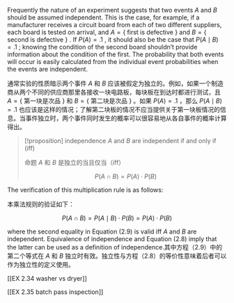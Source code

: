 
Frequently the nature of an experiment suggests that two events $A$ and $B$ should be assumed independent. This is the case, for example, if a manufacturer receives a circuit board from each of two different suppliers, each board is tested on arrival, and $A = \{$ first is defective $\}$ and $B = \{$ second is defective $\}$ . If $P\left( A\right) = {.1}$ , it should also be the case that $P\left( {A \mid B}\right) = {.1}$ ; knowing the condition of the second board shouldn&rsquo;t provide information about the condition of the first. The probability that both events will occur is easily calculated from the individual event probabilities when the events are independent.

通常实验的性质暗示两个事件 $A$ 和 $B$ 应该被假定为独立的。例如，如果一个制造商从两个不同的供应商那里各接收一块电路板，每块板在到达时都进行测试，且 $A = \{$ 第一块是次品 $\}$ 和 $B = \{$ 第二块是次品 $\}$ 。如果 $P\left( A\right) = {.1}$ ，那么 $P\left( {A \mid B}\right) = {.1}$ 也应该是这样的情况；了解第二块板的情况不应当提供关于第一块板情况的信息。当事件独立时，两个事件同时发生的概率可以很容易地从各自事件的概率计算得出。

> [!proposition] independence
> $A$ and $B$ are independent if and only if (iff)
> 
> 命题 $A$ 和 $B$ 是独立的当且仅当（iff）
> 
> $$
> P\left( {A \cap B}\right) = P\left( A\right) \cdot P\left( B\right) \tag{2.8}
> $$

The verification of this multiplication rule is as follows:

本乘法规则的验证如下：

$$
P\left( {A \cap B}\right) = P\left( {A \mid B}\right) \cdot P\left( B\right) = P\left( A\right) \cdot P\left( B\right) \tag{2.9}
$$

where the second equality in Equation (2.9) is valid iff $A$ and $B$ are independent. Equivalence of independence and Equation (2.8) imply that the latter can be used as a definition of independence.其中方程（2.9）中的第二个等式在 $A$ 和 $B$ 独立时有效。独立性与方程（2.8）的等价性意味着后者可以作为独立性的定义使用。

[[EX 2.34 washer vs dryer]]

[[EX 2.35 batch pass inspection]]